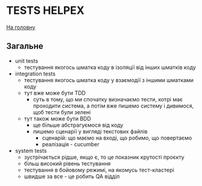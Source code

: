 # TESTS HELPEX
[На головну](../README.md)

## Загальне
* unit tests
  * тестування якогось шматка коду в ізоляції від інших шматків коду
* integration tests
  * тестування якогось шматка коду у взаємодії з іншими шматками коду
  * тут вже може бути TDD
    * суть в тому, що ми спочатку визначаємо тести, котрі має проходити система, а потім вже пишемо систему і дивимося, щоб тести були зелені
  * тут також може бути BDD
    * ще більше абстрагуємося від коду
    * пишемо сценарії у вигляді текстових файлів
      * сценарій: що маємо на вході, що робимо, що повертаємо
      * реалізація - cucumber
* system tests
  * зустрічається рідше, якщо є, то це показник крутості проєкту
  * більш високий рівень тестування
  * тестування в бойовому режимі, на якомусь тест-кластері
  * швидше за все - це робить QA відділ


